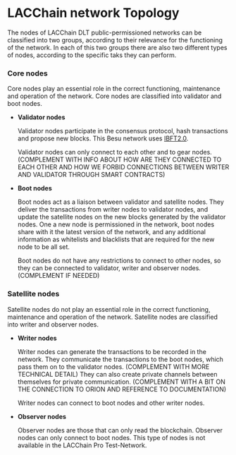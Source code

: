 # LACChain network Topology

The nodes of LACChain DLT public-permissioned networks can be classified into two groups, according to their relevance for the functioning of the network. In each of this two groups there are also two different types of nodes, according to the specific taks they can perform.

### Core nodes ###

Core nodes play an essential role in the correct functioning, maintenance and operation of the network. Core nodes are classified into validator and boot nodes.

* **Validator nodes**

	Validator nodes participate in the consensus protocol, hash transactions and propose new blocks. This Besu network uses [IBFT2.0](https://docs.pantheon.pegasys.tech/en/stable/HowTo/Configure-Pantheon/Consensus-Protocols/IBFT/).
   
	Validator nodes can only connect to each other and to gear nodes. (COMPLEMENT WITH INFO ABOUT HOW ARE THEY CONNECTED TO EACH OTHER AND HOW WE FORBID CONNECTIONS BETWEEN WRITER AND VALIDATOR THROUGH SMART CONTRACTS)

* **Boot nodes**

	Boot nodes act as a liaison between validator and satellite nodes. They deliver the transactions from writer nodes to validator nodes, and update the satellite nodes on the new blocks generated by the validator nodes. One a new node is permissioned in the network, boot nodes share with it the latest version of the network, and any additional information as whitelists and blacklists that are required for the new node to be all set. 
  
  Boot nodes do not have any restrictions to connect to other nodes, so they can be connected to validator, writer and observer nodes. (COMPLEMENT IF NEEDED)

### Satellite nodes ###

Satellite nodes do not play an essential role in the correct functioning, maintenance and operation of the network. Satellite nodes are classified into writer and observer nodes.

* **Writer nodes**

	Writer nodes can generate the transactions to be recorded in the network. They communicate the transactions to the boot nodes, which pass them on to the validator nodes. (COMPLEMENT WITH MORE TECHNICAL DETAIL) They can also create private channels between themselves for private communication. (COMPLEMENT WITH A BIT ON THE CONNECTION TO ORION AND REFERENCE TO DOCUMENTATION)
  
  Writer nodes can connect to boot nodes and other writer nodes.

* **Observer nodes**

	Observer nodes are those that can only read the blockchain. Observer nodes can only connect to boot nodes. This type of nodes is not available in the LACChain Pro Test-Network.
